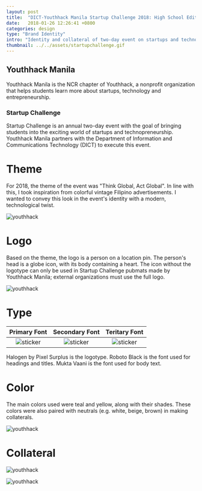 ```yaml
---
layout: post
title:  "DICT-Youthhack Manila Startup Challenge 2018: High School Edition"
date:   2018-01-26 12:26:41 +0800
categories: design
type: "Brand Identity"
intro: "Identity and collateral of two-day event on startups and technopreneurship for the youth"
thumbnail: ../../assets/startupchallenge.gif
---
```

## Youthhack Manila
Youthhack Manila is the NCR chapter of Youthhack, a nonprofit organization that helps students learn more about startups, technology and entrepreneurship.

### Startup Challenge
Startup Challenge is an annual two-day event with the goal of bringing students into the exciting world of startups and technopreneurship. Youthhack Manila partners with the Department of Information and Communications Technology (DICT) to execute this event.

# Theme
For 2018, the theme of the event was "Think Global, Act Global". In line with this, I took inspiration from colorful vintage Filipino advertisements. I wanted to convey this look in the event's identity with a modern, technological twist.

![youthhack](../../assets/pegs.png)

# Logo
Based on the theme, the logo is a person on a location pin. The person's head is a globe icon, with its body containing a heart. The icon without the logotype can only be used in Startup Challenge pubmats made by Youthhack Manila; external organizations must use the full logo.

![youthhack](../../assets/yhlogo.png)

# Type

Primary Font                        | Secondary Font                      | Teritary Font 
:----------------------------------:|:-----------------------------------:|:----------------------------------:
![sticker](../../assets/yhfont1.png)|![sticker](../../assets/yhfont2.jpg) | ![sticker](../../assets/yhfont3.png)

Halogen by Pixel Surplus is the logotype.
Roboto Black is the font used for headings and titles.
Mukta Vaani is the font used for body text.

# Color

The main colors used were teal and yellow, along with their shades. These colors were also paired with neutrals (e.g. white, beige, brown) in making collaterals.

![youthhack](../../assets/yhcolor.png)

# Collateral

![youthhack](../../assets/yh1.png)

![youthhack](../../assets/yh2.png)


